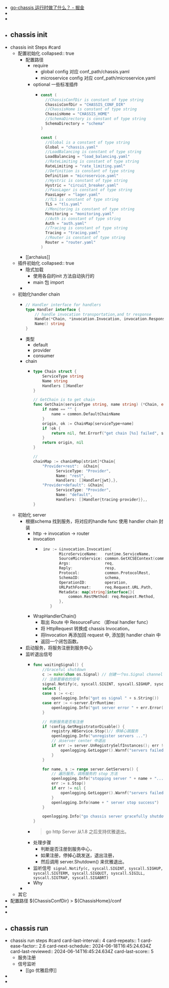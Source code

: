 - [go-chassis 运行时做了什么？ - 掘金](https://juejin.cn/post/6900457796018372616/)
-
-
- ## chassis init
- chassis init Steps #card
	- 配置初始化
	  collapsed:: true
		- 配置路径
			- require
				- global config 对应 conf_path/chassis.yaml
				- microservice config 对应 conf_path/microservice.yaml
			- optional 一些标准插件
				- ```go
				  const (
				  	//ChassisConfDir is constant of type string
				  	ChassisConfDir = "CHASSIS_CONF_DIR"
				  	//ChassisHome is constant of type string
				  	ChassisHome = "CHASSIS_HOME"
				  	//SchemaDirectory is constant of type string
				  	SchemaDirectory = "schema"
				  )
				  
				  const (
				  	//Global is a constant of type string
				  	Global = "chassis.yaml"
				  	//LoadBalancing is constant of type string
				  	LoadBalancing = "load_balancing.yaml"
				  	//RateLimiting is constant of type string
				  	RateLimiting = "rate_limiting.yaml"
				  	//Definition is constant of type string
				  	Definition = "microservice.yaml"
				  	//Hystric is constant of type string
				  	Hystric = "circuit_breaker.yaml"
				  	//PaasLager is constant of type string
				  	PaasLager = "lager.yaml"
				  	//TLS is constant of type string
				  	TLS = "tls.yaml"
				  	//Monitoring is constant of type string
				  	Monitoring = "monitoring.yaml"
				  	//Auth is constant of type string
				  	Auth = "auth.yaml"
				  	//Tracing is constant of type string
				  	Tracing = "tracing.yaml"
				  	//Router is constant of type string
				  	Router = "router.yaml"
				  )
				  ```
		- [[archaius]]
	- 插件初始化
	  collapsed:: true
		- 隐式加载
			- 使用各自的init 方法自动执行的
			- main 包 import
		-
	- 初始化handler chain
		- ```go 
		  // Handler interface for handlers
		  type Handler interface {
		      // handle invocation transportation,and tr response
		      Handle(*Chain, *invocation.Invocation, invocation.ResponseCallBack)
		      Name() string
		  }
		  
		  ```
		- 类型
			- default
			- provider
			- consumer
		- chain
			- ```go
			  type Chain struct {
			      ServiceType string
			      Name string
			      Handlers []Handler
			  }
			  
			  // GetChain is to get chain
			  func GetChain(serviceType string, name string) (*Chain, error) {
			      if name == "" {
			          name = common.DefaultChainName
			      }
			      origin, ok := ChainMap[serviceType+name]
			      if !ok {
			          return nil, fmt.Errorf("get chain [%s] failed", serviceType+name)
			      }
			      return origin, nil
			  }
			  
			  // 
			  chainMap := chaninMap[strint]*Chain{
			      "Provider+rest":  &Chain{
			            ServiceType: "Provider",
			            Name: "rest",
			            Handlers: []Handler{jwt},},
			      "Provider+default": &Chain{
			            ServiceType: "Provider",
			            Name: "default",
			            Handlers: []Handler{tracing-provider}},,
			  }
			  
			  ```
	- 初始化 server
		- 根据schema 找到服务，将对应的handle func 使用 handler chain 封装
			- http -> invocation -> router
			- invocation
				- ```go
				   inv := &invocation.Invocation{
				          MicroServiceName:   runtime.ServiceName,
				          SourceMicroService: common.GetXCSEContext(common.HeaderSourceName, req.Request),
				          Args:               req,
				          Reply:              resp,
				          Protocol:           common.ProtocolRest,
				          SchemaID:           schema,
				          OperationID:        operation,
				          URLPathFormat:      req.Request.URL.Path,
				          Metadata: map[string]interface{}{
				              common.RestMethod: req.Request.Method,
				          },
				      }
				  
				  ```
			- WrapHandlerChain()
				- 取出 Route 中 ResourceFunc （即real handler func）
				- 将 HttpRequest 转换成 chassis Invocation，
				- 将Invocation 再添加回 request 中, 添加到 handler chain 中
				- 返回一个闭包函数。
		- 启动服务，将服务注册到服务中心
		- 监听退出信号
			- ```go
			  func waitingSignal() {
			      //Graceful shutdown
			      c := make(chan os.Signal) // 创建一个os.Signal channel
			      // 注册要接收的信号
			      signal.Notify(c, syscall.SIGINT, syscall.SIGHUP, syscall.SIGTERM, syscall.SIGQUIT, syscall.SIGILL, syscall.SIGTRAP, syscall.SIGABRT)
			      select {
			      case s := <-c:
			          openlogging.Info("got os signal " + s.String())
			      case err := <-server.ErrRuntime:
			          openlogging.Info("got server error " + err.Error())
			      }
			  
			      // 判断服务是否有注册
			      if !config.GetRegistratorDisable() {
			          registry.HBService.Stop()// 停掉心跳服务
			          openlogging.Info("unregister servers ...")
			          // 从server center 中退出
			          if err := server.UnRegistrySelfInstances(); err != nil {
			              openlogging.GetLogger().Warnf("servers failed to unregister: %s", err)
			          }
			      }
			  
			      for name, s := range server.GetServers() {
			          // 遍历服务，调用服务的 stop 方法
			          openlogging.Info("stopping server " + name + "...")
			          err := s.Stop()
			          if err != nil {
			              openlogging.GetLogger().Warnf("servers failed to stop: %s", err)
			          }
			          openlogging.Info(name + " server stop success")
			      }
			  
			      openlogging.Info("go chassis server gracefully shutdown")
			  }
			  
			  ```
			- > go http Server 从1.8 之后支持优雅退出。
			- 处理步骤
				- 判断是否注册到服务中心，
				- 如果注册，停掉心跳发送，退出注册，
				- 然后调用 server.Shutdown() 来优雅退出。
			- 监听信号` signal.Notify(c, syscall.SIGINT, syscall.SIGHUP, syscall.SIGTERM, syscall.SIGQUIT, syscall.SIGILL, syscall.SIGTRAP, syscall.SIGABRT)`
			- Why
		-
	- 其它
- 配置路径 ${ChassisConfDir}  > ${ChassisHome}/conf
-
-
- ## chassis run
- chassis run steps #card
  card-last-interval:: 4
  card-repeats:: 1
  card-ease-factor:: 2.6
  card-next-schedule:: 2024-06-18T16:45:24.634Z
  card-last-reviewed:: 2024-06-14T16:45:24.634Z
  card-last-score:: 5
	- 服务注册
	- 信号监听
		- [[go 优雅启停]]
-
-